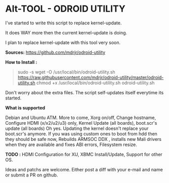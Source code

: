Alt-TOOL - ODROID UTILITY
=========================

I've started to write this script to replace kernel-update.

It does WAY more then the current kernel-update is doing.

I plan to replace kernel-update with this tool very soon.

**Sources:** https://github.com/mdrjr/odroid-utility

**How to Install :**

>sudo -s
>wget -O /usr/local/bin/odroid-utility.sh https://raw.githubusercontent.com/mdrjr/odroid-utility/master/odroid-utility.sh
>chmod +x /usr/local/bin/odroid-utility.sh
>odroid-utility.sh


Don't worry about the extra files. The script self-updates itself everytime its started.

**What is supported**

Debian and Ubuntu ATM. More to come,
Xorg on/off,
Change hostname,
Configure HDMI (x/x2/u2/u3) only,
Kernel Update (all boards),
boot.scr's update (all boards) Oh yes. Updating the kernel doesn't replace your boot.scr's anymore. If you was using custom ones to boot from hdd then they should be safe now,
Rebuilds ARMSOC DDX , installs new Mali drivers when they are available and fixes ABI errors,
Filesystem resize.

**TODO :**
HDMI Configuration for XU,
XBMC Install/Update,
Support for other OS.

Ideas and patchs are welcome. Either post a diff with your e-mail and name or submit a PR on github.
